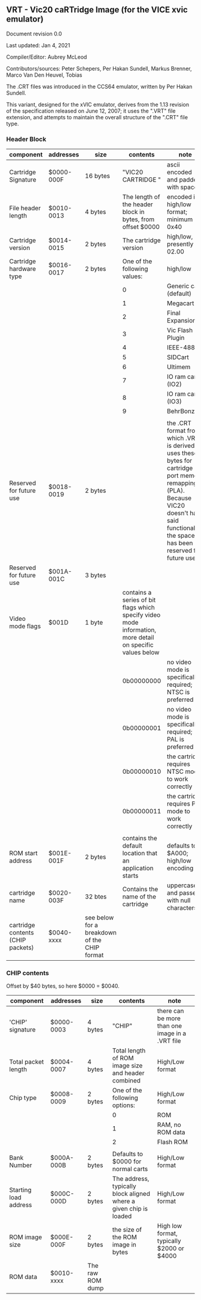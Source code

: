 ## VRT - Vic20 caRTridge Image (for the VICE xvic emulator)

Document revision 0.0

Last updated: Jan 4, 2021

Compiler/Editor: Aubrey McLeod

Contributors/sources: Peter Schepers,
                         Per Hakan Sundell,
                         Markus Brenner,
                         Marco Van Den Heuvel,
                         Tobias
                         
The .CRT files was introduced in the CCS64 emulator, written by Per Hakan Sundell.

This variant, designed for the xVIC emulator, derives from the 1.13 revision of the specification released on June 12, 2007; it uses the ".VRT" file extension, and attempts to maintain the overall structure of the ".CRT" file type.

### Header Block

| component               | addresses  | size    | contents | note |
|-------------------------|------------|---------|----------|------|
| Cartridge Signature     | $0000-000F | 16 bytes| "VIC20 CARTRIDGE " | ascii encoded and padded with space |
| File header length      | $0010-0013 | 4 bytes | The length of the header block in bytes, from offset $0000 | encoded in high/low format; minimum 0x40 |
| Cartridge version       | $0014-0015 | 2 bytes | The cartridge version | high/low, presently 02.00 |
| Cartridge hardware type | $0016-0017 | 2 bytes | One of the following values: | high/low|
|                         |            |         | 0                            | Generic cart (default) |
|                         |            |         | 1                            | Megacart               |
|                         |            |         | 2                            | Final Expansion        |
|                         |            |         | 3                            | Vic Flash Plugin       |
|                         |            |         | 4                            | IEEE-4888              |
|                         |            |         | 5                            | SIDCart                |
|                         |            |         | 6                            | Ultimem                |
|                         |            |         | 7                            | IO ram cart (IO2)      |
|                         |            |         | 8                            | IO ram cart (IO3)      |
|                         |            |         | 9                            | BehrBonz               |
| | | | |
| Reserved for future use | $0018-0019     | 2 bytes  | | the .CRT format from which .VRT is derived uses these bytes for cartridge port memory remapping (PLA). Because VIC20 doesn't have said functionality, the space has been left reserved for future use. |
| Reserved for future use | $001A-001C | 3 bytes | | |
| Video mode flags        | $001D      | 1 byte  | contains a series of bit flags which specify video mode information, more detail on specific values below | |
|                         |            |         | 0b00000000 | no video mode is specifically required; NTSC is preferred |
|                         |            |         | 0b00000001 | no video mode is specifically required; PAL is preferred |
|                         |            |         | 0b00000010 | the cartridge requires NTSC mode to work correctly |
|                         |            |         | 0b00000011 | the cartridge requires PAL mode to work correctly |
| | | | |
| ROM start address       | $001E-001F | 2 bytes | contains the default location that an application starts | defaults to $A000; high/low encoding |
| cartridge name          | $0020-003F | 32 btes | Contains the name of the cartridge | uppercase and passed with null characters |
| cartridge contents (CHIP packets) | $0040-xxxx | see below for a breakdown of the CHIP format| |


### CHIP contents

Offset by $40 bytes, so here $0000 = $0040.

| component               | addresses  | size    | contents | note |
|-------------------------|------------|---------|----------|------|
| 'CHIP' signature        | $0000-0003 | 4 bytes | "CHIP"   | there can be more than one image in a .VRT file |
| Total packet length     | $0004-0007 | 4 bytes | Total length of ROM image size and header combined | High/Low format |
| Chip type               | $0008-0009 | 2 bytes | One of the following options: |  High/Low format |
|                         |            |         | 0                             | ROM              |
|                         |            |         | 1                             | RAM, no ROM data |
|                         |            |         | 2                             | Flash ROM        |
| | | | |
| Bank Number             | $000A-000B | 2 bytes | Defaults to $0000 for normal carts | High/Low format |
| Starting load address   | $000C-000D | 2 bytes | The address, typically block aligned where a given chip is loaded | High/Low format |
| ROM image size          | $000E-000F | 2 bytes | the size of the ROM image in bytes | High low format, typically $2000 or $4000 |
| ROM data                | $0010-xxxx | The raw ROM dump | |

